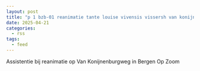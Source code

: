 ```yaml
---
layout: post
title: "p 1 bzb-01 reanimatie tante louise vivensis vissersh van konijnenburgweg bergen op zoom 201033"
date: 2025-04-21
categories: 
  - rss
tags: 
  - feed
---
```


Assistentie bij reanimatie op Van Konijnenburgweg in Bergen Op Zoom
